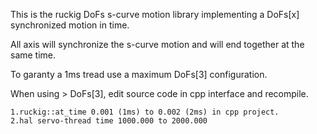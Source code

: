 This is the ruckig DoFs s-curve motion library 
implementing a DoFs[x] synchronized motion in time.

All axis will synchronize the s-curve motion 
and will end together at the same time.

To garanty a 1ms tread use a maximum DoFs[3] configuration.

When using > DoFs[3], edit source code in cpp interface and recompile.

    1.ruckig::at_time 0.001 (1ms) to 0.002 (2ms) in cpp project.
    2.hal servo-thread time 1000.000 to 2000.000

